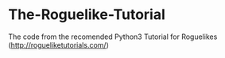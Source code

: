 # The-Roguelike-Tutorial
The code from the recomended Python3 Tutorial for Roguelikes (http://rogueliketutorials.com/)
